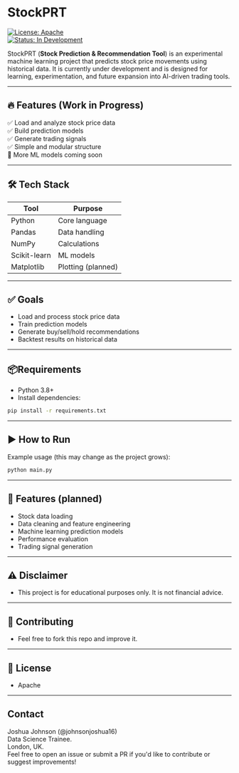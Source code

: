 # StockPRT

[![License: Apache](https://img.shields.io/badge/License-Apache-yellow.svg)](LICENSE)  
[![Status: In Development](https://img.shields.io/badge/status-in--development-orange.svg)]()

StockPRT (**Stock Prediction & Recommendation Tool**) is an experimental machine learning project that predicts stock price movements using historical data. It is currently under development and is designed for learning, experimentation, and future expansion into AI-driven trading tools.

---

## 🔥 Features (Work in Progress)

✅ Load and analyze stock price data  
✅ Build prediction models  
✅ Generate trading signals  
✅ Simple and modular structure  
🚧 More ML models coming soon

---
## 🛠️ Tech Stack

| Tool | Purpose |
|------|---------|
| Python | Core language |
| Pandas | Data handling |
| NumPy | Calculations |
| Scikit-learn | ML models |
| Matplotlib | Plotting (planned) |
---

## ✅ Goals

- Load and process stock price data
- Train prediction models
- Generate buy/sell/hold recommendations
- Backtest results on historical data

---
## 📦Requirements

- Python 3.8+
- Install dependencies:
```bash
pip install -r requirements.txt

```
---

## ▶️ How to Run

Example usage (this may change as the project grows):

```bash
python main.py

```
---
## 🔧 Features (planned)

- Stock data loading
- Data cleaning and feature engineering
- Machine learning prediction models
- Performance evaluation
- Trading signal generation

---

## ⚠️ Disclaimer

- This project is for educational purposes only. It is not financial advice.

---

## 🤝 Contributing

- Feel free to fork this repo and improve it.

---

## 📜 License

- Apache

---

## Contact

Joshua Johnson (@johnsonjoshua16) <br>
Data Science Trainee. <br>
London, UK. <br>
Feel free to open an issue or submit a PR if you'd like to contribute or suggest improvements!
